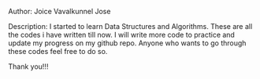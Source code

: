Author: Joice Vavalkunnel Jose

Description: I started to learn Data Structures and Algorithms. These are all the codes i have written till now. I will write more code to practice and update my progress on my github repo. Anyone who wants to go through these codes feel free to do so. 

Thank you!!!